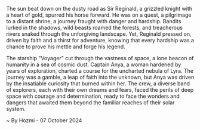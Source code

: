 
The sun beat down on the dusty road as Sir Reginald, a grizzled knight with a heart of gold, spurred his horse forward. He was on a quest, a pilgrimage to a distant shrine, a journey fraught with danger and hardship. Bandits lurked in the shadows, wild beasts roamed the forests, and treacherous rivers snaked through the unforgiving landscape. Yet, Reginald pressed on, driven by faith and a thirst for adventure, knowing that every hardship was a chance to prove his mettle and forge his legend.

The starship "Voyager" cut through the vastness of space, a lone beacon of humanity in a sea of cosmic dust. Captain Anya, a woman hardened by years of exploration, charted a course for the uncharted nebula of Lyra. The journey was a gamble, a leap of faith into the unknown, but Anya was driven by the insatiable curiosity that burned within her. The crew, a diverse band of explorers, each with their own dreams and fears, faced the perils of deep space with courage and determination, ready to face the wonders and dangers that awaited them beyond the familiar reaches of their solar system. 

~ By Hozmi - 07 October 2024
